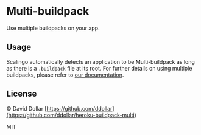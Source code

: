 # Multi-buildpack

Use multiple buildpacks on your app.

## Usage

Scalingo automatically detects an application to be Multi-buildpack as long as there is a `.buildpack` file at its root. For further details on using multiple buildpacks, please refer to [our documentation](https://doc.scalingo.com/platform/deployment/buildpacks/multi).

## License

© David Dollar [https://github.com/ddollar](https://github.com/ddollar/heroku-buildpack-multi)

MIT
